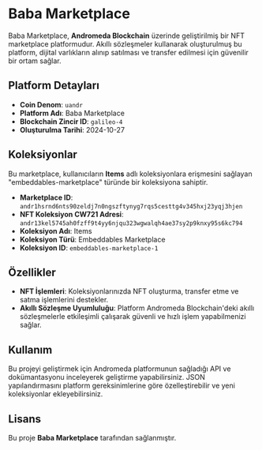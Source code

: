 # Baba Marketplace

Baba Marketplace, **Andromeda Blockchain** üzerinde geliştirilmiş bir NFT marketplace platformudur. Akıllı sözleşmeler kullanarak oluşturulmuş bu platform, dijital varlıkların alınıp satılması ve transfer edilmesi için güvenilir bir ortam sağlar.

## Platform Detayları
- **Coin Denom**: `uandr`
- **Platform Adı**: Baba Marketplace
- **Blockchain Zincir ID**: `galileo-4`
- **Oluşturulma Tarihi**: 2024-10-27

## Koleksiyonlar
Bu marketplace, kullanıcıların **Items** adlı koleksiyonlara erişmesini sağlayan "embeddables-marketplace" türünde bir koleksiyona sahiptir.

- **Marketplace ID**: `andr1hsrnd6nts90zeldj7n0ngszftynyg7rqs5cesttg4v345hxj23yqj3hjen`
- **NFT Koleksiyon CW721 Adresi**: `andr13kel5745ah0fzff9t4yy6njqu323wgwalqh4ae37sy2p9knxy95s6kc794`
- **Koleksiyon Adı**: Items
- **Koleksiyon Türü**: Embeddables Marketplace
- **Koleksiyon ID**: `embeddables-marketplace-1`

## Özellikler
- **NFT İşlemleri**: Koleksiyonlarınızda NFT oluşturma, transfer etme ve satma işlemlerini destekler.
- **Akıllı Sözleşme Uyumluluğu**: Platform Andromeda Blockchain'deki akıllı sözleşmelerle etkileşimli çalışarak güvenli ve hızlı işlem yapabilmenizi sağlar.

## Kullanım
Bu projeyi geliştirmek için Andromeda platformunun sağladığı API ve dokümantasyonu inceleyerek geliştirme yapabilirsiniz. JSON yapılandırmasını platform gereksinimlerine göre özelleştirebilir ve yeni koleksiyonlar ekleyebilirsiniz.

## Lisans
Bu proje **Baba Marketplace** tarafından sağlanmıştır.
